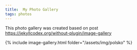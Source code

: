 ```yaml
---
title:  My Photo Gallery
tags: photos
---
```


This photo gallery was created based on post https://jekyllcodex.org/without-plugin/image-gallery

{% include image-gallery.html folder="/assets/img/polsko" %}
